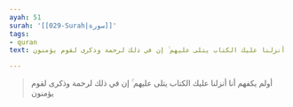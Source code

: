```yaml
---
ayah: 51
surah: '[[029-Surah|سورة]]'
tags:
- quran
text: أولم يكفهم أنا أنزلنا عليك الكتاب يتلى عليهم ۚ إن في ذلك لرحمة وذكرى لقوم يؤمنون

---
```

> أولم يكفهم أنا أنزلنا عليك الكتاب يتلى عليهم ۚ إن في ذلك لرحمة وذكرى لقوم يؤمنون
